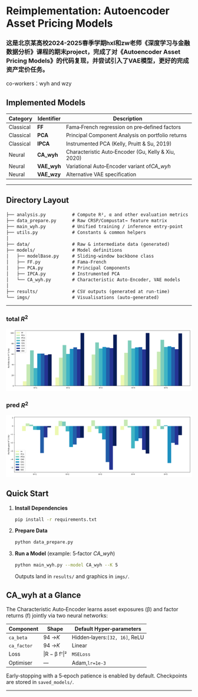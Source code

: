 # Reimplementation: Autoencoder Asset Pricing Models

### 这是北京某高校2024-2025春季学期hxl和zw老师《深度学习与金融数据分析》课程的期末project，完成了对《Autoencoder Asset Pricing Models》的代码复现，并尝试引入了VAE模型，更好的完成资产定价任务。

co-workers：wyh and wzy

## Implemented Models


| Category  | Identifier   | Description                                          |
| --------- | ------------ | ---------------------------------------------------- |
| Classical | **FF**       | Fama‑French regression on pre‑defined factors      |
| Classical | **PCA**      | Principal Component Analysis on portfolio returns    |
| Classical | **IPCA**     | Instrumented PCA (Kelly, Pruitt & Su, 2019)          |
| Neural    | **CA\_wyh**  | Characteristic Auto‑Encoder (Gu, Kelly & Xiu, 2020) |
| Neural    | **VAE\_wyh** | Variational Auto‑Encoder variant of*CA\_wyh*        |
| Neural    | **VAE\_wzy** | Alternative VAE specification                        |

---

## Directory Layout

```text
├── analysis.py          # Compute R², α and other evaluation metrics
├── data_prepare.py      # Raw CRSP/Compustat→ feature matrix
├── main_wyh.py          # Unified training / inference entry‑point
├── utils.py             # Constants & common helpers
│
├── data/                # Raw & intermediate data (generated)
├── models/              # Model definitions
│   ├── modelBase.py     # Sliding‑window backbone class
│   ├── FF.py            # Fama‑French
│   ├── PCA.py           # Principal Components
│   ├── IPCA.py          # Instrumented PCA
│   └── CA_wyh.py        # Characteristic Auto‑Encoder, VAE models
│
├── results/             # CSV outputs (generated at run‑time)
└── imgs/                # Visualisations (auto‑generated)
```

---

### total $R^2$
![total](imgs/total_R2.png)

### pred $R^2$ 
![pred $R^2$](imgs/pred_R2.png)

## Quick Start

1. **Install Dependencies**

   ```bash
   pip install -r requirements.txt
   ```
2. **Prepare Data**

   ```bash
   python data_prepare.py
   ```
3. **Run a Model** (example: 5‑factor *CA\_wyh*)

   ```bash
   python main_wyh.py --model CA_wyh --K 5
   ```

   Outputs land in `results/` and graphics in `imgs/`.

## CA\_wyh at a Glance

The Characteristic Auto‑Encoder learns asset exposures (β) and factor returns (f) jointly via two neural networks:


| Component   | Shape             | Default Hyper‑parameters       |
| ----------- | ----------------- | ------------------------------- |
| `ca_beta`   | 94 →*K*          | Hidden‑layers:`[32, 16]`, ReLU |
| `ca_factor` | 94 →*K*          | Linear                          |
| Loss        | \|R − β fᵀ\|² | `MSELoss`                       |
| Optimiser   | —                | Adam,`lr=1e‑3`                 |

Early‑stopping with a 5‑epoch patience is enabled by default. Checkpoints are stored in `saved_models/`.

---
